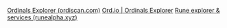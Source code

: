 [Ordinals Explorer (ordiscan.com)](https://ordiscan.com/)
[Ord.io | Ordinals Explorer](https://www.ord.io/runes)
[Rune explorer & services (runealpha.xyz)](https://runealpha.xyz/)
